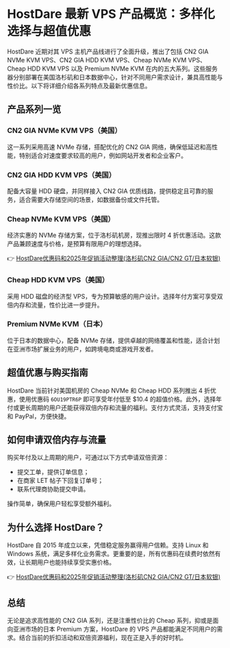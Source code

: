 # HostDare 最新 VPS 产品概览：多样化选择与超值优惠

HostDare 近期对其 VPS 主机产品线进行了全面升级，推出了包括 CN2 GIA NVMe KVM VPS、CN2 GIA HDD KVM VPS、Cheap NVMe KVM VPS、Cheap HDD KVM VPS 以及 Premium NVMe KVM 在内的五大系列。这些服务器分别部署在美国洛杉矶和日本数据中心，针对不同用户需求设计，兼具高性能与性价比。以下将详细介绍各系列特点及最新优惠信息。

## 产品系列一览

### CN2 GIA NVMe KVM VPS（美国）
这一系列采用高速 NVMe 存储，搭配优化的 CN2 GIA 网络，确保低延迟和高性能，特别适合对速度要求较高的用户，例如网站开发者和企业客户。

### CN2 GIA HDD KVM VPS（美国）
配备大容量 HDD 硬盘，并同样接入 CN2 GIA 优质线路，提供稳定且可靠的服务，适合需要大存储空间的场景，如数据备份或文件托管。

### Cheap NVMe KVM VPS（美国）
经济实惠的 NVMe 存储方案，位于洛杉矶机房，现推出限时 4 折优惠活动。这款产品兼顾速度与价格，是预算有限用户的理想选择。

👉 [HostDare优惠码和2025年促销活动整理(洛杉矶CN2 GIA/CN2 GT/日本软银)](https://bit.ly/hostdare)

### Cheap HDD KVM VPS（美国）
采用 HDD 磁盘的经济型 VPS，专为预算敏感的用户设计。选择年付方案可享受双倍内存和流量，性价比进一步提升。

### Premium NVMe KVM（日本）
位于日本的数据中心，配备 NVMe 存储，提供卓越的网络覆盖和性能，适合计划在亚洲市场扩展业务的用户，如跨境电商或游戏开发者。

## 超值优惠与购买指南
HostDare 当前针对美国机房的 Cheap NVMe 和 Cheap HDD 系列推出 4 折优惠，使用优惠码 `6OU19PTR6P` 即可享受年付低至 $10.4 的超值价格。此外，选择年付或更长周期的用户还能获得双倍内存和流量的福利。支付方式灵活，支持支付宝和 PayPal，方便快捷。

## 如何申请双倍内存与流量
购买年付及以上周期的用户，可通过以下方式申请双倍资源：
- 提交工单，提供订单信息；
- 在商家 LET 帖子下回复订单号；
- 联系代理商协助提交申请。

操作简单，确保用户轻松享受额外福利。

## 为什么选择 HostDare？
HostDare 自 2015 年成立以来，凭借稳定服务赢得用户信赖。支持 Linux 和 Windows 系统，满足多样化业务需求。更重要的是，所有优惠码在续费时依然有效，让长期用户也能持续享受实惠价格。

👉 [HostDare优惠码和2025年促销活动整理(洛杉矶CN2 GIA/CN2 GT/日本软银)](https://bit.ly/hostdare)

## 总结
无论是追求高性能的 CN2 GIA 系列，还是注重性价比的 Cheap 系列，抑或是面向亚洲市场的日本 Premium 方案，HostDare 的 VPS 产品都能满足不同用户的需求。结合当前的折扣活动和双倍资源福利，现在正是入手的好时机。